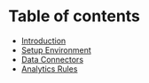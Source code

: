 # Table of contents

* [Introduction](README.md)
* [Setup Environment](Modules/Module-1-Setting-up-the-environment.md)
* [Data Connectors](Modules/Module-2-Data-Connectors.md)
* [Analytics Rules](Modules/Module-3-Analytics-Rules.md)

<!---
* [Incident Management](Modules/Module-4-Incident-Management.md)
* [Hunting](Modules/Module-5-Hunting.md)
* [Watchlists](Modules/Module-6-Watchlists.md)
* [Threat Intelligence](Modules/Module-7-Threat-Intelligence.md)
* [Azure Sentinel Solutions](Modules/Module-8-Azure-Sentinel-Solutions.md)
-->